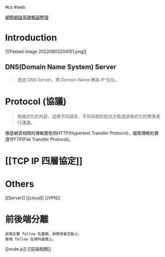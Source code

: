 #cs #web

[網際網路基礎概論整理](https://hackmd.io/@Yu040419/S1raoZE3E)

# Introduction
![[Pasted image 20220903204151.png]]

## DNS(Domain Name System) Server
> 透過 DNS Server，將 Domain Name 轉為 IP 位址。


# Protocol (協議)
>指格式化的內容，這樣不同語言、不同系統的程式才能透過格式化的標準進行溝通。

像是網頁相關的傳輸要依照HTTP(Hypertext Transfer Protocol)，檔案傳輸則要遵守FTP(File Transfer Protocol)。

# [[TCP IP 四層協定]]

# Others
[[Server]]
[[cloud]]
[[VPN]]

# 前後端分離
	前端主要 follow 在畫面、與使用者互動上。
	後端 follow 在資料處理上。

[[node.js]]
[[前端相關]]

